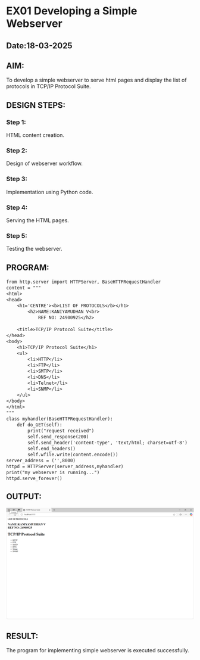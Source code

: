 # EX01 Developing a Simple Webserver
## Date:18-03-2025

## AIM:
To develop a simple webserver to serve html pages and display the list of protocols in TCP/IP Protocol Suite.


## DESIGN STEPS:
### Step 1: 
HTML content creation.

### Step 2:
Design of webserver workflow.

### Step 3:
Implementation using Python code.

### Step 4:
Serving the HTML pages.

### Step 5:
Testing the webserver.

## PROGRAM:
```
from http.server import HTTPServer, BaseHTTPRequestHandler
content = """
<html>
<head>
    <h1='CENTRE'><b>LIST OF PROTOCOLS</b></h1>
        <h2>NAME:KANIYAMUDHAN V<br> 
            REF NO: 24900925</h2>

    <title>TCP/IP Protocol Suite</title>
</head>
<body>
    <h1>TCP/IP Protocol Suite</h1>
    <ul>
        <li>HTTP</li>
        <li>FTP</li>
        <li>SMTP</li>
        <li>DNS</li>
        <li>Telnet</li>
        <li>SNMP</li>
    </ul>
</body>
</html>
"""
class myhandler(BaseHTTPRequestHandler):
    def do_GET(self):
        print("request received")
        self.send_response(200)
        self.send_header('content-type', 'text/html; charset=utf-8')
        self.end_headers()
        self.wfile.write(content.encode())
server_address = ('',8000)
httpd = HTTPServer(server_address,myhandler)
print("my webserver is running...")
httpd.serve_forever()
```

## OUTPUT:
![alt text](<Screenshot 2025-03-20 091201.png>)

## RESULT:
The program for implementing simple webserver is executed successfully.
